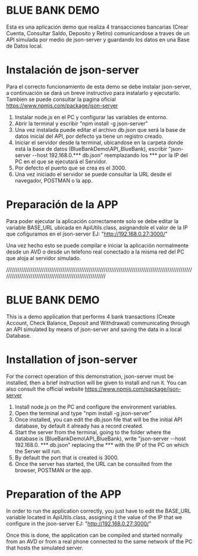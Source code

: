 # BLUE BANK DEMO
Esta es una aplicación demo que realiza 4 transacciones bancarias (Crear Cuenta, Consultar Saldo, Deposito y Retiro) comunicandose a traves de un API 
simulada por medio de json-server y guardando los datos en una Base de Datos local. 

# Instalación de json-server
Para el correcto funcionamiento de esta demo se debe instalar json-server, a continuación se dará un breve instructivo para instalarlo y ejecutarlo.
Tambien se puede consultar la pagina oficial https://www.npmjs.com/package/json-server

1. Instalar node.js en el PC y configurar las variables de entorno.
2. Abrir la terminal y escribir "npm install -g json-server"
3. Una vez instalada puede editar el archivo db.json que será la base de datos inicial del API, por defecto ya tiene un registro creado.
4. Iniciar el servidor desde la terminal, ubicandose en la carpeta donde está la base de datos (BlueBankDemo\API_BlueBank), escribir "json-server --host 192.168.0.*** db.json"
   reemplazando los *** por la IP del PC en el que se ejecutará el Servidor.
5. Por defecto el puerto que se crea es el 3000.
6. Una vez iniciado el servidor se puede consultar la URL desde el navegador, POSTMAN o la app.

# Preparación de la APP
Para poder ejecutar la aplicación correctamente solo se debe editar la variable BASE_URL ubicada en ApiUtils.class, asignandole el valor de la IP 
que cofiguramos en el json-server EJ: "http://192.168.0.27:3000/"

Una vez hecho esto se puede compilar e iniciar la aplicación normalmente desde un AVD o desde un telefono real conectado a la misma red del PC que 
aloja al servidor simulado. 

////////////////////////////////////////////////////////////////////////////////////////////////////////////////////////////////////////////////////////

# BLUE BANK DEMO
This is a demo application that performs 4 bank transactions (Create Account, Check Balance, Deposit and Withdrawal) communicating through an API
simulated by means of json-server and saving the data in a local Database.

# Installation of json-server
For the correct operation of this demonstration, json-server must be installed, then a brief instruction will be given to install and run it.
You can also consult the official website https://www.npmjs.com/package/json-server

1. Install node.js on the PC and configure the environment variables.
2. Open the terminal and type "npm install -g json-server"
3. Once installed, you can edit the db.json file that will be the initial API database, by default it already has a record created.
4. Start the server from the terminal, going to the folder where the database is (BlueBankDemo\API_BlueBank), write "json-server --host 192.168.0. *** db.json"
   replacing the *** with the IP of the PC on which the Server will run.
5. By default the port that is created is 3000.
6. Once the server has started, the URL can be consulted from the browser, POSTMAN or the app.

# Preparation of the APP
In order to run the application correctly, you just have to edit the BASE_URL variable located in ApiUtils.class, assigning it the value of the IP
that we configure in the json-server EJ: "http://192.168.0.27:3000/"

Once this is done, the application can be compiled and started normally from an AVD or from a real phone connected to the same network of the PC that
hosts the simulated server.
